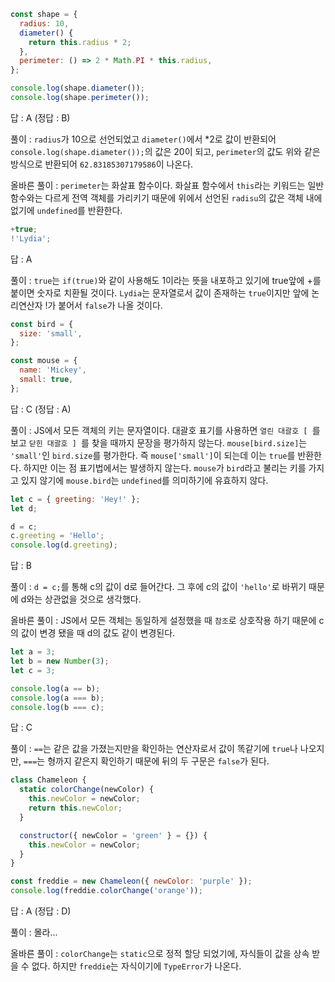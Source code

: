 ```javascript
const shape = {
  radius: 10,
  diameter() {
    return this.radius * 2;
  },
  perimeter: () => 2 * Math.PI * this.radius,
};

console.log(shape.diameter());
console.log(shape.perimeter());
```
답 : A (정답 : B)

풀이 : `radius`가 10으로 선언되었고 `diameter()`에서 *2로 값이 반환되어 `console.log(shape.diameter());`의 값은 20이 되고, `perimeter`의 값도 위와 같은 방식으로 반환되어 `62.83185307179586`이 나온다.

올바른 풀이 : `perimeter`는 화살표 함수이다. 화살표 함수에서 `this`라는 키워드는 일반 함수와는 다르게 전역 객체를 가리키기 때문에 위에서 선언된 `radisu`의 값은 객체 내에 없기에 `undefined`를 반환한다.

```javascript
+true;
!'Lydia';
```

답 : A

풀이 : `true`는 `if(true)`와 같이 사용해도 1이라는 뜻을 내포하고 있기에 true앞에 +를 붙이면 숫자로 치환될 것이다. `Lydia`는 문자열로서 값이 존재하는 `true`이지만 앞에 논리연산자 !가 붙어서 `false`가 나올 것이다.

```javascript
const bird = {
  size: 'small',
};

const mouse = {
  name: 'Mickey',
  small: true,
};
```

답 : C (정답 : A)

풀이 : JS에서 모든 객체의 키는 문자열이다. 대괄호 표기를 사용하면 `열린 대괄호 [ `를 보고 `닫힌 대괄호 ] `를 찾을 때까지 문장을 평가하지 않는다. `mouse[bird.size]`는 `'small'`인 `bird.size`를 평가한다. 즉 `mouse['small']`이 되는데 이는 `true`를 반환한다.
하지만 이는 점 표기법에서는 발생하지 않는다. `mouse`가 `bird`라고 불리는 키를 가지고 있지 않기에 `mouse.bird`는 `undefined`를 의미하기에 유효하지 않다.

```javascript
let c = { greeting: 'Hey!' };
let d;

d = c;
c.greeting = 'Hello';
console.log(d.greeting);
```

답 : B

풀이 : `d = c;`를 통해 c의 값이 d로 들어간다. 그 후에 c의 값이 `'hello'`로 바뀌기 때문에 d와는 상관없을 것으로 생각했다.

올바른 풀이 : JS에서 모든 객체는 동일하게 설정했을 때 `참조`로 상호작용 하기 때문에 c의 값이 변경 됐을 때 d의 값도 같이 변경된다.

```javascript
let a = 3;
let b = new Number(3);
let c = 3;

console.log(a == b);
console.log(a === b);
console.log(b === c);
```

답 : C

풀이 : `==`는 같은 값을 가졌는지만을 확인하는 연산자로서 값이 똑같기에 `true`나 나오지만, `===`는 형까지 같은지 확인하기 때문에 뒤의 두 구문은 `false`가 된다.

```javascript
class Chameleon {
  static colorChange(newColor) {
    this.newColor = newColor;
    return this.newColor;
  }

  constructor({ newColor = 'green' } = {}) {
    this.newColor = newColor;
  }
}

const freddie = new Chameleon({ newColor: 'purple' });
console.log(freddie.colorChange('orange'));
```

답 : A (정답 : D)

풀이 : 몰라...

올바른 풀이 : `colorChange`는 `static`으로 정적 할당 되었기에, 자식들이 값을 상속 받을 수 없다. 하지만 `freddie`는 자식이기에 `TypeError`가 나온다.
